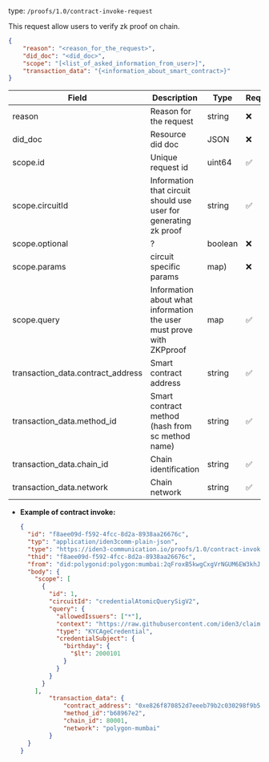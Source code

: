 
type: `/proofs/1.0/contract-invoke-request`

This request allow users to verify zk proof on chain.

```json
{
	"reason": "<reason_for_the_request>",
	"did_doc": "<did_doc>",
	"scope": "[<list_of_asked_information_from_user>]",
	"transaction_data": "{<information_about_smart_contract>}"
}
```

| Field | Description | Type | Required |
| --- | --- | --- | --- |
| reason | Reason for the request | string | ❌ |
| did_doc | Resource did doc | JSON | ❌ |
| scope.id | Unique request id | uint64 | ✅ |
| scope.circuitId | Information that circuit should use user for generating zk proof | string | ✅ |
| scope.optional | ? | boolean | ❌ |
| scope.params | circuit specific params| map) | ❌|
| scope.query | Information about what information the user must prove with ZKPproof | map | ✅ |
| transaction_data.contract_address | Smart contract address | string | ✅ |
| transaction_data.method_id | Smart contract method (hash from sc method name) | string | ✅ |
| transaction_data.chain_id | Chain identification | string | ✅ |
| transaction_data.network | Chain network | string | ✅ |

- **Example of contract invoke:**
    
    ```json
    {
      "id": "f8aee09d-f592-4fcc-8d2a-8938aa26676c",
      "typ": "application/iden3comm-plain-json",
      "type": "https://iden3-communication.io/proofs/1.0/contract-invoke-request",
      "thid": "f8aee09d-f592-4fcc-8d2a-8938aa26676c",
      "from": "did:polygonid:polygon:mumbai:2qFroxB5kwgCxgVrNGUM6EW3khJgCdHHnKTr3VnTcp",
      "body": {
        "scope": [
          {
            "id": 1,
            "circuitId": "credentialAtomicQuerySigV2",
            "query": {
              "allowedIssuers": ["*"],
              "context": "https://raw.githubusercontent.com/iden3/claim-schema-vocab/main/schemas/json-ld/kyc-v3.json-ld",
              "type": "KYCAgeCredential",
              "credentialSubject": {
                "birthday": {
                  "$lt": 2000101
                }
              }
            }
          }
        ],
    		"transaction_data": {
    			"contract_address": "0xe826f870852d7eeeb79b2c030298f9b5daa8c8a3",
    			"method_id":"b68967e2",
    			"chain_id": 80001,
    			"network": "polygon-mumbai"
    		}
      }
    }
    ```
